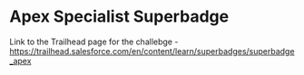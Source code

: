 # Apex Specialist Superbadge
Link to the Trailhead page for the challebge - https://trailhead.salesforce.com/en/content/learn/superbadges/superbadge_apex
